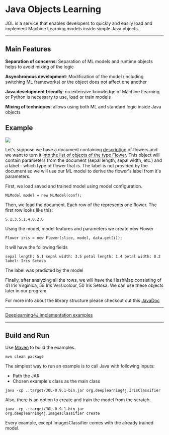 # Java Objects Learning

JOL is a service that enables developers to quickly and easily load and implement Machine Learning models inside simple Java objects.

---
## Main Features

**Separation of concerns:**  Separation of ML models and runtime objects helps to avoid mixing of the logic

**Asynchronous development**: Modification of the model (including switching ML frameworks) or the object does not affect one another

**Java development friendly**:  no extensive knowledge of Machine Learning or Python is necessary to use, load or train models

**Mixing of techniques**: allows using both ML and standard logic inside Java objects



## Example
<img src="https://nayname.github.io/diagram.jpg?noresize"> 

Let's suppose we have a document containing [description](https://github.com/nayname/JOL/blob/master/src/main/resources/flowers/iris.txt) of flowers and we want to turn it [into the list of objects of the type Flower](https://github.com/nayname/JOL/blob/master/src/main/java/org/deeplearning4j/IrisClassifier.java). This object will contain parameters from the document (sepal length, sepal width, etc.) and a label - which type of flower that is. The label is not provided by the document so we will use our ML model to derive the flower's label from it's parameters.

First, we load saved and trained model using model configuration.

`MLModel model = new MLModel(conf);`

Then, we load the document. Each row of the represents one flower. The first row looks like this:

`5.1,3.5,1.4,0.2,0`

Using the model, model features and parameters we create new Flower

`Flower iris = new Flower(slice, model, data.get(i));`


It will have the following fields

`sepal length: 5.1 sepal width: 3.5 petal length: 1.4 petal width: 0.2 label: Iris Setosa`

The label was predicted by the model

Finally, after analyzing all the rows, we will have the HashMap consisting of 41 Iris Virginica, 59 Iris Versicolour, 50 Iris Setosa. We can use these objects later in our program.

For more info about the library structure please checkout out this [JavaDoc](https://nayname.github.io/javadoc/org/jol/core/package-summary.html)

---

[Deeplearning4J implementation examples](https://github.com/nayname/JOL/blob/master/DL4J.md)

---


## Build and Run

Use [Maven](https://maven.apache.org/) to build the examples.

```
mvn clean package
```
The simplest way to  run an example is to call Java with following inputs:

 - Path the JAR  
 - Chosen example's class as the main class

```
java -cp .:target/JOL-0.9.1-bin.jar org.deeplearning4j.IrisClassifier
```

Also, there is an option to create and train the model from the scratch. 

```
java -cp .:target/JOL-0.9.1-bin.jar org.deeplearning4j.ImagesClassifier create
```

Every example, except ImagesClassifier comes with the already trained model.